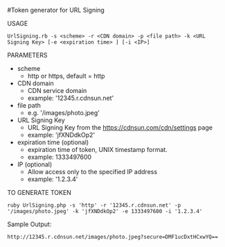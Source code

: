 #Token generator for URL Signing


USAGE
```
UrlSigning.rb -s <scheme> -r <CDN domain> -p <file path> -k <URL Signing Key> [-e <expiration time> ] [-i <IP>]
```

PARAMETERS

* scheme  
  * http or https, default = http
* CDN domain
  * CDN service domain
  * example: '12345.r.cdnsun.net'
* file path
  * e.g. '/images/photo.jpeg'
* URL Signing Key
  * URL Signing Key from the https://cdnsun.com/cdn/settings page
  * example: 'jfXNDdkOp2'
* expiration time (optional)
  * expiration time of token, UNIX timestamp format.
  * example: 1333497600
* IP (optional)
  * Allow access only to the specified IP address
  * example: '1.2.3.4'


TO GENERATE TOKEN
```
ruby UrlSigning.php -s 'http' -r '12345.r.cdnsun.net' -p '/images/photo.jpeg' -k 'jfXNDdkOp2' -e 1333497600 -i '1.2.3.4'
```
Sample Output:
```
http://12345.r.cdnsun.net/images/photo.jpeg?secure=DMF1ucDxtHCxwYQ==
```